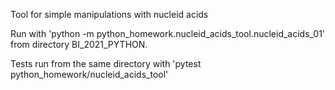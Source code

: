 Tool for simple manipulations with nucleid acids

Run with 'python -m python_homework.nucleid_acids_tool.nucleid_acids_01' from directory BI_2021_PYTHON.

Tests run from the same directory with 'pytest python_homework/nucleid_acids_tool'
